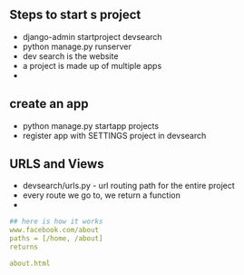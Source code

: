 ## Steps to start s project

-  django-admin startproject devsearch
-  python manage.py runserver 
-  dev search is the website 
-  a project is made up of multiple apps 
- 

## create an app
- python manage.py startapp projects 
- register app with SETTINGS project in devsearch


## URLS and Views
- devsearch/urls.py - url routing  path for the entire project 
- every route we go to, we return a function 
- 
```yaml
## here is how it works 
www.facebook.com/about
paths = [/home, /about]
returns

about.html
```